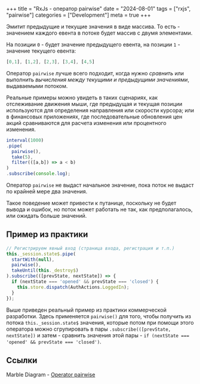 +++
title = "RxJs - оператор pairwise"
date = "2024-08-01"
tags = ["rxjs", "pairwise"]
categories = ["Development"]
meta = true
+++

Эмитит предыдущие и текущие значения в виде массива. То есть - значением каждого евента в потоке будет массив с двумя элементами.

На позиции `0` - будет значение предыдущего евента, на позиции `1` - значение текущего евента:

```typescript
[0,1], [1,2], [2,3], [3,4], [4,5]
```

Оператор `pairwise` лучше всего подходит, когда нужно _сравнить_ или выполнить _вычисления между текущими и предыдущими значениями_, выдаваемыми потоком.

Реальные примеры можно увидеть в таких сценариях, как отслеживание движения мыши, где предыдущая и текущая позиции используются для определения направления или скорости курсора; или в финансовых приложениях, где последовательные обновления цен акций сравниваются для расчета изменения или процентного изменения.

```typescript
interval(1000)
.pipe(
  pairwise(),
  take(5),
  filter(([a,b]) => a < b)
)
.subscribe(console.log);
```

Оператор `pairwise` не выдаст начальное значение, пока поток не выдаст по крайней мере два значения.

Такое поведение может привести к путанице, поскольку не будет вывода и ошибок, но поток может работать не так, как предполагалось, или ожидать больше значений.

## Пример из практики

```typescript
// Регистрируем явный вход (страница входа, регистрация и т.п.)
this._session.state$.pipe(
  startWith(null),
  pairwise(),
  takeUntil(this._destroy$)
).subscribe(([prevState, nextState]) => {
  if (nextState === 'opened' && prevState === 'closed') {
    this.store.dispatch(AuthActions.LoggedIn);
  }
});
```

Выше приведен реальный пример из практики коммерческой разработки. Здесь применяется `pairwise()` для того, чтобы получить из потока `this._session.state$` значения, которые потом при помощи этого оператора можно сгрупировать в пары `.subscribe(([prevState, nextState])` и затем - сравнить значения этой пары - `if (nextState === 'opened' && prevState === 'closed')`.

## Ссылки

Marble Diagram - [Operator pairwise](https://rxjs.dev/api/operators/pairwise)